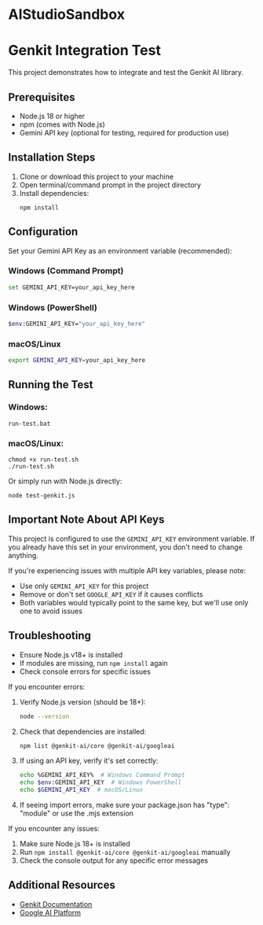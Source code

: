 # AIStudioSandbox

# Genkit Integration Test

This project demonstrates how to integrate and test the Genkit AI library.

## Prerequisites

- Node.js 18 or higher
- npm (comes with Node.js)
- Gemini API key (optional for testing, required for production use)

## Installation Steps

1. Clone or download this project to your machine
2. Open terminal/command prompt in the project directory
3. Install dependencies:
   ```
   npm install
   ```

## Configuration

Set your Gemini API Key as an environment variable (recommended):

### Windows (Command Prompt)
```bash
set GEMINI_API_KEY=your_api_key_here
```

### Windows (PowerShell)
```bash
$env:GEMINI_API_KEY="your_api_key_here"
```

### macOS/Linux
```bash
export GEMINI_API_KEY=your_api_key_here
```

## Running the Test

### Windows:
```
run-test.bat
```

### macOS/Linux:
```
chmod +x run-test.sh
./run-test.sh
```

Or simply run with Node.js directly:
```
node test-genkit.js
```

## Important Note About API Keys

This project is configured to use the `GEMINI_API_KEY` environment variable. If you already have this set in your environment, you don't need to change anything.

If you're experiencing issues with multiple API key variables, please note:
- Use only `GEMINI_API_KEY` for this project
- Remove or don't set `GOOGLE_API_KEY` if it causes conflicts
- Both variables would typically point to the same key, but we'll use only one to avoid issues

## Troubleshooting

- Ensure Node.js v18+ is installed
- If modules are missing, run `npm install` again
- Check console errors for specific issues

If you encounter errors:

1. Verify Node.js version (should be 18+):
   ```bash
   node --version
   ```

2. Check that dependencies are installed:
   ```bash
   npm list @genkit-ai/core @genkit-ai/googleai
   ```

3. If using an API key, verify it's set correctly:
   ```bash
   echo %GEMINI_API_KEY%  # Windows Command Prompt
   echo $env:GEMINI_API_KEY  # Windows PowerShell
   echo $GEMINI_API_KEY  # macOS/Linux
   ```

4. If seeing import errors, make sure your package.json has "type": "module" or use the .mjs extension

If you encounter any issues:

1. Make sure Node.js 18+ is installed
2. Run `npm install @genkit-ai/core @genkit-ai/googleai` manually
3. Check the console output for any specific error messages

## Additional Resources

- [Genkit Documentation](https://genkit.ai/docs)
- [Google AI Platform](https://cloud.google.com/ai-platform)
